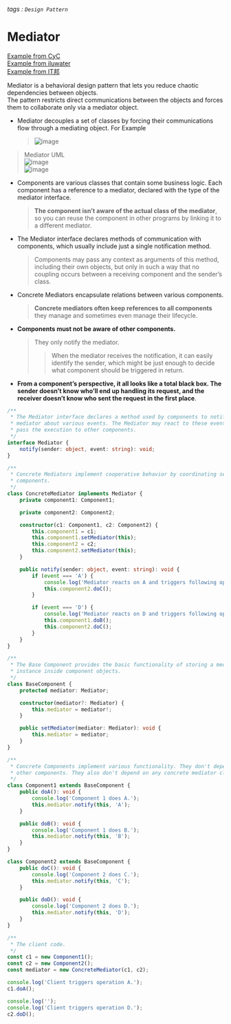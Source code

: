 ###### tags : `Design Pattern`
# Mediator

[Example from CyC](https://github.com/CyC2018/CS-Notes/blob/master/notes/%E8%AE%BE%E8%AE%A1%E6%A8%A1%E5%BC%8F%20-%20%E4%B8%AD%E4%BB%8B%E8%80%85.md)    
[Example from iluwater](https://github.com/iluwatar/java-design-patterns/tree/master/mediator)  
[Example from IT邦](https://ithelp.ithome.com.tw/m/articles/10225660)  

Mediator is a behavioral design pattern that lets you reduce chaotic dependencies between objects.  
The pattern restricts direct communications between the objects and forces them to collaborate only via a mediator object.  
- Mediator decouples a set of classes by forcing their communications flow through a mediating object. For Example  
  > ![image](https://user-images.githubusercontent.com/68631186/126874316-c247dfb9-7831-434b-8b15-7c042607096e.png)  

> Mediator UML  
> ![image](https://user-images.githubusercontent.com/68631186/126874348-a229b6c4-1812-43ab-a3d5-54e5af4cdebd.png)  
> ![image](https://user-images.githubusercontent.com/68631186/126875054-1d264560-4464-4865-a918-ba95c2a661ca.png)


- Components are various classes that contain some business logic. Each component has a reference to a mediator, declared with the type of the mediator interface. 
  > **The component isn’t aware of the actual class of the mediator**, so you can reuse the component in other programs by linking it to a different mediator.
- The Mediator interface declares methods of communication with components, which usually include just a single notification method. 
  > Components may pass any context as arguments of this method, including their own objects, but only in such a way that no coupling occurs between a receiving component
and the sender’s class.
- Concrete Mediators encapsulate relations between various components. 
  > **Concrete mediators often keep references to all components** they manage and sometimes even manage their lifecycle.
- **Components must not be aware of other components.** 
  > They only notify the mediator.  
  >> When the mediator receives the notification, it can easily identify the sender, which might be just enough to decide what component should be triggered in return.  
- **From a component’s perspective, it all looks like a total black box. The sender doesn’t know who’ll end up handling its request, and the receiver doesn’t know who sent the request in
the first place**.





```typescript
/**
 * The Mediator interface declares a method used by components to notify the
 * mediator about various events. The Mediator may react to these events and
 * pass the execution to other components.
 */
interface Mediator {
    notify(sender: object, event: string): void;
}

/**
 * Concrete Mediators implement cooperative behavior by coordinating several
 * components.
 */
class ConcreteMediator implements Mediator {
    private component1: Component1;

    private component2: Component2;

    constructor(c1: Component1, c2: Component2) {
        this.component1 = c1;
        this.component1.setMediator(this);
        this.component2 = c2;
        this.component2.setMediator(this);
    }

    public notify(sender: object, event: string): void {
        if (event === 'A') {
            console.log('Mediator reacts on A and triggers following operations:');
            this.component2.doC();
        }

        if (event === 'D') {
            console.log('Mediator reacts on D and triggers following operations:');
            this.component1.doB();
            this.component2.doC();
        }
    }
}

/**
 * The Base Component provides the basic functionality of storing a mediator's
 * instance inside component objects.
 */
class BaseComponent {
    protected mediator: Mediator;

    constructor(mediator?: Mediator) {
        this.mediator = mediator!;
    }

    public setMediator(mediator: Mediator): void {
        this.mediator = mediator;
    }
}

/**
 * Concrete Components implement various functionality. They don't depend on
 * other components. They also don't depend on any concrete mediator classes.
 */
class Component1 extends BaseComponent {
    public doA(): void {
        console.log('Component 1 does A.');
        this.mediator.notify(this, 'A');
    }

    public doB(): void {
        console.log('Component 1 does B.');
        this.mediator.notify(this, 'B');
    }
}

class Component2 extends BaseComponent {
    public doC(): void {
        console.log('Component 2 does C.');
        this.mediator.notify(this, 'C');
    }

    public doD(): void {
        console.log('Component 2 does D.');
        this.mediator.notify(this, 'D');
    }
}

/**
 * The client code.
 */
const c1 = new Component1();
const c2 = new Component2();
const mediator = new ConcreteMediator(c1, c2);

console.log('Client triggers operation A.');
c1.doA();

console.log('');
console.log('Client triggers operation D.');
c2.doD();
```